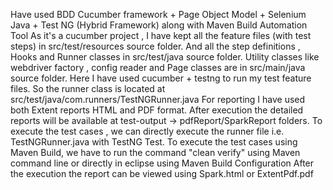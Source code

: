 Have used BDD Cucumber framework + Page Object Model + Selenium Java + Test NG (Hybrid Framework) along with Maven Build Automation Tool
As it's a cucumber project , I have kept all the feature files (with test steps) in src/test/resources source folder. And all the step definitions , Hooks and Runner classes in src/test/java source folder.
Utility classes like webdriver factory , config reader and Page classes are in src/main/java source folder.
Here I have used cucumber + testng to run my test feature files. So the runner class is located at src/test/java/com.runners/TestNGRunner.java
For reporting I have used both Extent reports HTML and PDF format. After execution the detailed reports will be available at test-output -> pdfReport/SparkReport folders.
To execute the test cases , we can directly execute the runner file i.e. TestNGRunner.java with TestNG Test.
To execute the test cases using Maven Build, we have to run the command "clean verify" using Maven command line or directly in eclipse using Maven Build Configuration
After the execution the report can be viewed using Spark.html or ExtentPdf.pdf
